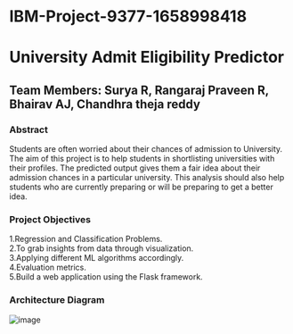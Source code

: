 # IBM-Project-9377-1658998418
# University Admit Eligibility Predictor

## Team Members: Surya R, Rangaraj Praveen R, Bhairav AJ, Chandhra theja reddy

### Abstract                                                                                                             
Students are often worried about their chances of admission to University. The aim of this project is to help students 
in shortlisting universities with their profiles. The predicted output gives them a fair idea about their admission 
chances in a particular university. This analysis should also help students who are currently preparing or will be 
preparing to get a better idea.

### Project Objectives                                                                                                     
 1.Regression and Classification Problems.                                                                             
 2.To grab insights from data through visualization.                                                                    
 3.Applying different ML algorithms accordingly.                                                                      
 4.Evaluation metrics.                                                                                                  
 5.Build a web application using the Flask framework.                                                              
                                                                                                                     
### Architecture Diagram                                                                                           
![image](https://user-images.githubusercontent.com/100084196/192229837-3d0dbb23-164d-4f47-9ccf-8977fbec2c66.png)
